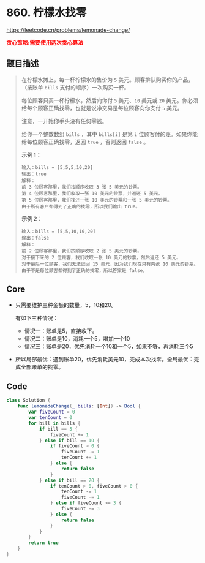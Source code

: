 # 860. 柠檬水找零

https://leetcode.cn/problems/lemonade-change/

**<font color=red>贪心策略:需要使用两次贪心算法</font>**

## 题目描述

> 在柠檬水摊上，每一杯柠檬水的售价为 `5` 美元。顾客排队购买你的产品，（按账单 `bills` 支付的顺序）一次购买一杯。
>
> 每位顾客只买一杯柠檬水，然后向你付 `5` 美元、`10` 美元或 `20` 美元。你必须给每个顾客正确找零，也就是说净交易是每位顾客向你支付 `5` 美元。
>
> 注意，一开始你手头没有任何零钱。
>
> 给你一个整数数组 `bills` ，其中 `bills[i]` 是第 `i` 位顾客付的账。如果你能给每位顾客正确找零，返回 `true` ，否则返回 `false` 。
>
>  
>
> **示例 1：**
>
> ```
> 输入：bills = [5,5,5,10,20]
> 输出：true
> 解释：
> 前 3 位顾客那里，我们按顺序收取 3 张 5 美元的钞票。
> 第 4 位顾客那里，我们收取一张 10 美元的钞票，并返还 5 美元。
> 第 5 位顾客那里，我们找还一张 10 美元的钞票和一张 5 美元的钞票。
> 由于所有客户都得到了正确的找零，所以我们输出 true。
> ```
>
> **示例 2：**
>
> ```
> 输入：bills = [5,5,10,10,20]
> 输出：false
> 解释：
> 前 2 位顾客那里，我们按顺序收取 2 张 5 美元的钞票。
> 对于接下来的 2 位顾客，我们收取一张 10 美元的钞票，然后返还 5 美元。
> 对于最后一位顾客，我们无法退回 15 美元，因为我们现在只有两张 10 美元的钞票。
> 由于不是每位顾客都得到了正确的找零，所以答案是 false。
> ```



## Core

- 只需要维护三种金额的数量，5，10和20。

  有如下三种情况：

  - 情况一：账单是5，直接收下。
  - 情况二：账单是10，消耗一个5，增加一个10
  - 情况三：账单是20，优先消耗一个10和一个5，如果不够，再消耗三个5

- 所以局部最优：遇到账单20，优先消耗美元10，完成本次找零。全局最优：完成全部账单的找零。

## Code

```swift
class Solution {
    func lemonadeChange(_ bills: [Int]) -> Bool {
        var fiveCount = 0
        var tenCount = 0
        for bill in bills {
            if bill == 5 {
                fiveCount += 1
            } else if bill == 10 {
                if fiveCount > 0 {
                    fiveCount -= 1
                    tenCount += 1
                } else {
                    return false
                } 
            } else if bill == 20 {
                if tenCount > 0, fiveCount > 0 {
                    tenCount -= 1
                    fiveCount -= 1
                } else if fiveCount >= 3 {
                    fiveCount -= 3
                } else {
                    return false
                }
            } 
        }
        return true
    }
}
```

